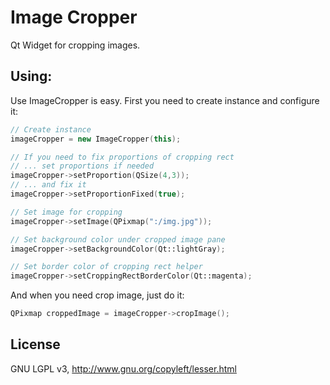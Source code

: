 Image Cropper
=============

Qt Widget for cropping images.

Using:
-------------

Use ImageCropper is easy. First you need to create instance and configure it:

```cpp
// Create instance
imageCropper = new ImageCropper(this);

// If you need to fix proportions of cropping rect
// ... set proportions if needed
imageCropper->setProportion(QSize(4,3));
// ... and fix it
imageCropper->setProportionFixed(true);

// Set image for cropping
imageCropper->setImage(QPixmap(":/img.jpg"));

// Set background color under cropped image pane
imageCropper->setBackgroundColor(Qt::lightGray);

// Set border color of cropping rect helper
imageCropper->setCroppingRectBorderColor(Qt::magenta);
```

And when you need crop image, just do it:

```cpp
QPixmap croppedImage = imageCropper->cropImage();
```

License
-------------

GNU LGPL v3, http://www.gnu.org/copyleft/lesser.html